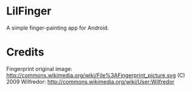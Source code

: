LilFinger
=========

A simple finger-painting app for Android.

Credits
=======

Fingerprint original image:
http://commons.wikimedia.org/wiki/File%3AFingerprint_picture.svg
(C) 2009 Wilfredor:
http://commons.wikimedia.org/wiki/User:Wilfredor

